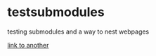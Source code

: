 # testsubmodules
testing submodules and a way to nest webpages

<a href="/another">link to another</a>
